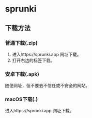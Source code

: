 # sprunki

## 下载方法

### 普通下载(.zip)

1. 进入https://sprunki.app 网址下载。
3. 打开右边的标签下载。

### 安卓下载(.apk)

随便网址，但不要去不信任或不安全的网站。

### macOS下载(.)

进入https://sprunki.app 网址下载。
